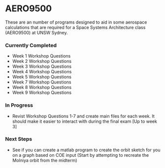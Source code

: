 # AERO9500

These are an number of programs designed to aid in some aerospace calculations that are required for a Space Systems Architecture class (AERO9500) at UNSW Sydney.

### Currently Completed
- Week 1 Workshop Questions
- Week 2 Workshop Questions
- Week 3 Workshop Questions
- Week 4 Workshop Questions
- Week 5 Workshop Questions
- Week 7 Workshop Questions
- Week 8 Workshop Questions
- Week 9 Workshop Questions

### In Progress
- Revist Workshop Questions 1-7 and create main files for each week. It should make it easier to interact with during the final exam [Up to week 3]

### Next Steps
- See if you can create a matlab program to create the orbit sketch for you on a graph based on COE input (Start by attempting to recreate the Molniya orbit from the midterm)
